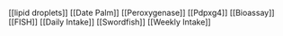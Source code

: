 [[lipid droplets]]
[[Date Palm]]
[[Peroxygenase]]
[[Pdpxg4]]
[[Bioassay]]
[[FISH]]
[[Daily Intake]]
[[Swordfish]]
[[Weekly Intake]]
